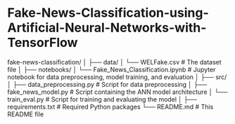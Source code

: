 # Fake-News-Classification-using-Artificial-Neural-Networks-with-TensorFlow

fake-news-classification/
│
├── data/
│   └── WELFake.csv       # The dataset file
│
├── notebooks/
│   └── Fake_News_Classification.ipynb  # Jupyter notebook for data preprocessing, model training, and evaluation
│
├── src/
│   ├── data_preprocessing.py    # Script for data preprocessing
│   ├── fake_news_model.py        # Script containing the ANN model architecture
│   └── train_eval.py             # Script for training and evaluating the model
│
├── requirements.txt      # Required Python packages
└── README.md             # This README file
